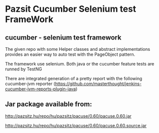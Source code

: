 Pazsit Cucumber Selenium test FrameWork
==================

## cucumber - selenium test framework

The given repo with some Helper classes and abstract implementations provides an easier way to auto test with the PageObject pattern.

The framework use selenium. 
Both java or the cucumber feature tests are runned by TestNG

There are integrated generation of a pretty report with the following cucumber-jvm reporter (https://github.com/masterthought/jenkins-cucumber-jvm-reports-plugin-java)


## Jar package available from:
http://pazsitz.hu/repo/hu/pazsitz/pacuse/0.60/pacuse.0.60.jar

http://pazsitz.hu/repo/hu/pazsitz/pacuse/0.60/pacuse.0.60.source.jar
